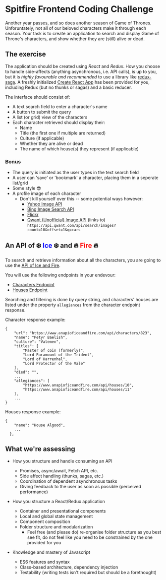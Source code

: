 # Spitfire Frontend Coding Challenge

Another year passes, and so does another season of Game of Thrones. Unforuntately, not all of our beloved characters make it through each season.
Your task is to create an application to search and display Game of Throne's characters, and show whether they are (still) alive or dead.

## The exercise

The application should be created using *React* and *Redux*. How you choose to handle side-affects (anything asynchronous, i.e. API calls), is up to you, but it is *highly favourable and recommended* to use a library like [redux-saga](https://github.com/redux-saga/redux-saga). A freshly initialized [Create React App](https://github.com/facebookincubator/create-react-app) has been provided for you, including Redux (but no thunks or sagas) and a basic reducer.

The interface should consist of:

* A text search field to enter a character's name
* A button to submit the query
* A list (or grid) view of the characters
* Each character retrieved should display their:
    * Name
    * Title (the first one if multiple are returned)
    * Culture (if applicable)
    * Whether they are alive or dead
    * The name of which house(s) they represent (if applicable)

### Bonus

* The query is initiated as the user types in the text search field
* A user can 'save' or 'bookmark' a character, placing them in a seperate list/grid
* Some style 😎
* A profile image of each character
    * Don't kill yourself over this -- some potential ways however:
        * [Yahoo Image API](https://developer.yahoo.com/boss/search/boss_api_guide/image.html)
        * [Bing Image Search API](https://azure.microsoft.com/en-au/services/cognitive-services/bing-image-search-api/)
        * [Flickr](https://www.flickr.com/services/api/)
        * [Qwant (Unofficial) Image API](https://api.qwant.com/api/search/images?count=10&offset=1&q=jon+snow) (links to) `https://api.qwant.com/api/search/images?count=10&offset=1&q=cars`


## An API of ❄️ <span style="color: blue">Ice</span> ❄️ and 🔥 <span style="color: red">Fire</span> 🔥

To search and retrieve information about all the characters, you are going to use the [API of Ice and Fire](https://anapioficeandfire.com/).

You will use the following endpoints in your endevour:

* [Characters Endpoint](https://anapioficeandfire.com/Documentation#characters)
* [Houses Endpoint](https://anapioficeandfire.com/Documentation#houses)

Searching and filtering is done by query string, and characters' houses are listed under the property `allegiances` from the character endpoint response.

Character response example:

```
{
    "url": "https://www.anapioficeandfire.com/api/characters/823",
    "name": "Petyr Baelish",
    "culture": "Valemen",
    "titles": [
        "Master of coin (formerly)",
        "Lord Paramount of the Trident",
        "Lord of Harrenhal",
        "Lord Protector of the Vale"
    ],
    "died": "",
    ...
    "allegiances": [
        "https://www.anapioficeandfire.com/api/houses/10",
        "https://www.anapioficeandfire.com/api/houses/11"
    ],
    ...
}
```

Houses response example:

```
{
    "name": "House Algood",
    ...
  },
```

## What we're assessing

* How you structure and handle consuming an API
    * Promises, async/await, Fetch API, etc.
    * Side affect handling (thunks, sagas, etc.)
    * Coordination of dependent asynchronous tasks
    * Giving feedback to the user as soon as possible (perceived performance)

* How you structure a React/Redux application
    * Container and presentational components
    * Local and global state management
    * Component composition
    * Folder structure and modularization
        * Feel free (and please do) re-organise folder structure as you best see fit, do not feel like you need to be constrained by the one provided for you

* Knowledge and mastery of Javascript
    * ES6 features and syntax
    * Class-based architecture, dependency injection
    * Testability (writing tests isn't required but should be a forethought)
